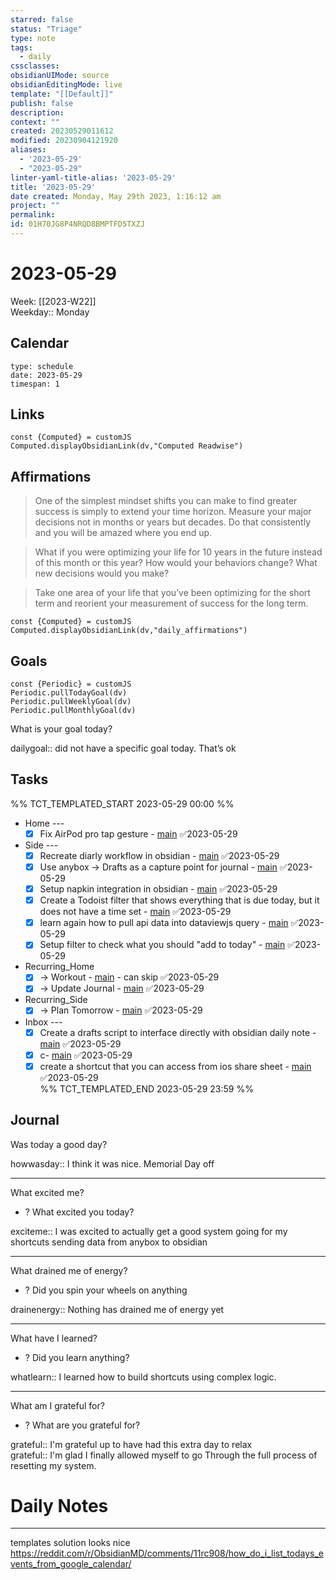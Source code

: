 ```yaml
---
starred: false
status: "Triage"
type: note
tags:
  - daily
cssclasses: 
obsidianUIMode: source
obsidianEditingMode: live
template: "[[Default]]"
publish: false
description: 
context: ""
created: 20230529011612
modified: 20230904121920
aliases:
  - '2023-05-29'
  - "2023-05-29"
linter-yaml-title-alias: '2023-05-29'
title: '2023-05-29'
date created: Monday, May 29th 2023, 1:16:12 am
project: ""
permalink: 
id: 01H70JG8P4NRQD8BMPTFD5TXZJ
---
```


# 2023-05-29

Week: [[2023-W22]]  
Weekday:: Monday

## Calendar

```gEvent
type: schedule
date: 2023-05-29
timespan: 1
```

## Links

```dataviewjs
const {Computed} = customJS
Computed.displayObsidianLink(dv,"Computed Readwise")
```

## Affirmations

> One of the simplest mindset shifts you can make to find greater success is simply to extend your time horizon. Measure your major decisions not in months or years but decades. Do that consistently and you will be amazed where you end up.

> What if you were optimizing your life for 10 years in the future instead of this month or this year? How would your behaviors change? What new decisions would you make?

> Take one area of your life that you’ve been optimizing for the short term and reorient your measurement of success for the long term.

```dataviewjs
const {Computed} = customJS
Computed.displayObsidianLink(dv,"daily_affirmations")
```

## Goals

```dataviewjs
const {Periodic} = customJS
Periodic.pullTodayGoal(dv)
Periodic.pullWeeklyGoal(dv)
Periodic.pullMonthlyGoal(dv)
```

What is your goal today?

dailygoal:: did not have a specific goal today. That’s ok

## Tasks

%% TCT_TEMPLATED_START 2023-05-29 00:00 %%
* Home ---
    - [x] Fix AirPod pro tap gesture - [main](drafts://x-callback-url/runAction?text=916d76a0-5f78-4518-9db8-c7fe09ab7870,6909483950&action=Write%20to%20Obsidian%20File) ✅2023-05-29
* Side ---
    - [x] Recreate diarly workflow in obsidian - [main](drafts://x-callback-url/runAction?text=7cc1c004-7508-4a39-a7ad-87a66260bd23,6834637504&action=Write%20to%20Obsidian%20File) ✅2023-05-29
    - [x] Use anybox -> Drafts as a capture point for journal - [main](drafts://x-callback-url/runAction?text=c6e9b49f-b7f6-4c5e-ba20-65b6d74f5748,6874046907&action=Write%20to%20Obsidian%20File) ✅2023-05-29
    - [x] Setup napkin integration in obsidian - [main](drafts://x-callback-url/runAction?text=7d5acda1-6073-4b68-aedf-5da88e8640f8,6878339258&action=Write%20to%20Obsidian%20File) ✅2023-05-29
    - [x] Create a Todoist filter that shows everything that is due today, but it does not have a time set - [main](drafts://x-callback-url/runAction?text=348b7d74-b562-4570-8ae8-20c83c5394e7,6895163684&action=Write%20to%20Obsidian%20File) ✅2023-05-29
    - [x] learn again how to pull api data into dataviewjs query - [main](drafts://x-callback-url/runAction?text=ae49a00c-3e6a-4278-9217-d822e6f47f26,6895990355&action=Write%20to%20Obsidian%20File) ✅2023-05-29
    - [x] Setup filter to check what you should "add to today" - [main](drafts://x-callback-url/runAction?text=8da846be-afe4-460a-844f-400f52c1844e,6907756502&action=Write%20to%20Obsidian%20File) ✅2023-05-29
* Recurring_Home
    - [x] -> Workout - [main](drafts://x-callback-url/runAction?text=bfea6702-4359-40c9-85b2-c9660d4691ec,6816897910&action=Write%20to%20Obsidian%20File) - can skip ✅2023-05-29
    - [x] -> Update Journal - [main](drafts://x-callback-url/runAction?text=54fdddbe-1a7e-4b28-83d2-4697432b547e,6919600410&action=Write%20to%20Obsidian%20File) ✅2023-05-29
* Recurring_Side
    - [x] -> Plan Tomorrow - [main](drafts://x-callback-url/runAction?text=dc45e82d-17c0-4df6-b25f-bb641dad90b4,6877995356&action=Write%20to%20Obsidian%20File) ✅2023-05-29
* Inbox ---
    - [x] Create a drafts script to interface directly with obsidian daily note - [main](drafts://x-callback-url/runAction?text=3c048fd5-e731-4e9c-bec5-4a3abb0f9050,6920101512&action=Write%20to%20Obsidian%20File) ✅2023-05-29
    - [x] c- [main](drafts://x-callback-url/runAction?text=bb6f813e-0073-4a06-9d84-5e8e6ca2fa59,6920191675&action=Write%20to%20Obsidian%20File) ✅2023-05-29
    - [x] create a shortcut that you can access from ios share sheet - [main](drafts://x-callback-url/runAction?text=d1e9e675-a3a4-44fd-b1c5-9e5ea2575be4,6920302124&action=Write%20to%20Obsidian%20File) ✅2023-05-29  
%% TCT_TEMPLATED_END 2023-05-29 23:59 %%

## Journal

Was today a good day?

howwasday:: I think it was nice. Memorial Day off

---

What excited me?

* ? What excited you today?

exciteme:: I was excited to actually get a good system going for my shortcuts sending data from anybox to obsidian

---

What drained me of energy?

* ? Did you spin your wheels on anything

drainenergy:: Nothing has drained me of energy yet

---

What have I learned?

* ? Did you learn anything?

whatlearn:: I learned how to build shortcuts using complex logic.

---

What am I grateful for?

* ? What are you grateful for?

grateful:: I'm grateful up to have had this extra day to relax  
grateful:: I'm glad I finally allowed myself to go Through the full process of resetting my system.

# Daily Notes


---

templates solution looks nice  
<https://reddit.com/r/ObsidianMD/comments/11rc908/how_do_i_list_todays_events_from_google_calendar/>
